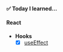 #### ✅ Today I learned...

#### React
- **Hooks**
    - [X] [useEffect](https://github.com/waisbek/til/tree/feature/react/react/hook-use-effect)
